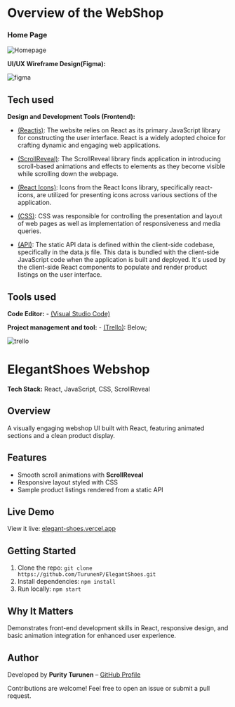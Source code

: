 # Overview of the WebShop

### Home Page

![Homepage](https://github.com/TurunenP/Coursera_Little-Lemon-restaurant/assets/43337898/e5ada52b-1df6-4cdc-866f-49c8a2a2cd8b)

**UI/UX Wireframe Design(Figma):** 

![figma](https://github.com/TurunenP/ElegantShoes/assets/43337898/3e5b1ee1-0b75-451f-8a3c-50f88d14b35d)


## Tech used

**Design and Development Tools (Frontend):** 
- [(Reactjs)](https://react.dev/): The website relies on React as its primary JavaScript library for constructing the user interface. React is a widely adopted choice for crafting dynamic and engaging web applications.

 - [(ScrollReveal)](https://scrollrevealjs.org/): The ScrollReveal library finds application in introducing scroll-based animations and effects to elements as they become visible while scrolling down the webpage.

 - [(React Icons)](https://react-icons.github.io/react-icons/): Icons from the React Icons library, specifically react-icons, are utilized for presenting icons across various sections of the application.

- [(CSS)](https://web.dev/learn/css/): CSS was responsible for controlling the presentation and layout of web pages as well as implementation of responsiveness and media queries.

- [(API)](https://www.mulesoft.com/resources/api/what-is-an-api): The static API data is defined within the client-side codebase, specifically in the data.js file. This data is bundled with the client-side JavaScript code when the application is built and deployed. It's used by the client-side React components to populate and render product listings on the user interface.


## Tools used

**Code Editor:** - [(Visual Studio Code)](https://code.visualstudio.com/)

**Project management and tool:**  - [(Trello)](https://trello.com/templates/project-management): Below;


![trello](https://github.com/TurunenP/ElegantShoes/assets/43337898/bea4e079-2f4c-46e6-b968-5609d13c5dd5)

# ElegantShoes Webshop

**Tech Stack:** React, JavaScript, CSS, ScrollReveal

## Overview
A visually engaging webshop UI built with React, featuring animated sections and a clean product display.

## Features
- Smooth scroll animations with **ScrollReveal**
- Responsive layout styled with CSS  
- Sample product listings rendered from a static API

## Live Demo
View it live: [elegant-shoes.vercel.app](https://elegant-shoes.vercel.app/)

## Getting Started
1. Clone the repo: `git clone https://github.com/TurunenP/ElegantShoes.git`
2. Install dependencies: `npm install`
3. Run locally: `npm start`

## Why It Matters
Demonstrates front-end development skills in React, responsive design, and basic animation integration for enhanced user experience.

## Author
Developed by **Purity Turunen** – [GitHub Profile](https://github.com/TurunenP)

Contributions are welcome! Feel free to open an issue or submit a pull request.

